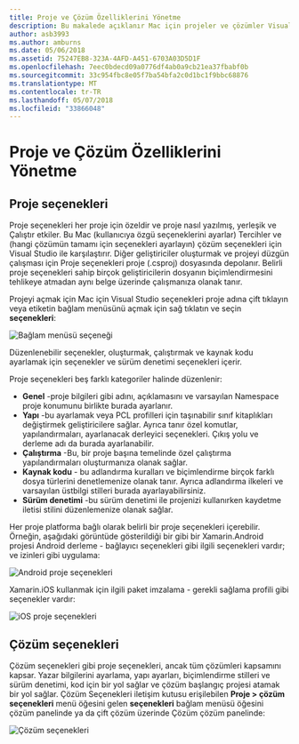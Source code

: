 ```yaml
---
title: Proje ve Çözüm Özelliklerini Yönetme
description: Bu makalede açıklanır Mac için projeler ve çözümler Visual Studio'da özelliklerini yönetme
author: asb3993
ms.author: amburns
ms.date: 05/06/2018
ms.assetid: 75247EB8-323A-4AFD-A451-6703A03D5D1F
ms.openlocfilehash: 7eec0bdecd09a0776df4ab0a9cb21ea37fbabf0b
ms.sourcegitcommit: 33c954fbc8e05f7ba54bfa2c0d1bc1f9bbc68876
ms.translationtype: MT
ms.contentlocale: tr-TR
ms.lasthandoff: 05/07/2018
ms.locfileid: "33866048"
---
```

# <a name="managing-project-and-solution-properties"></a>Proje ve Çözüm Özelliklerini Yönetme

## <a name="project-options"></a>Proje seçenekleri

Proje seçenekleri her proje için özeldir ve proje nasıl yazılmış, yerleşik ve Çalıştır etkiler. Bu Mac (kullanıcıya özgü seçeneklerini ayarlar) Tercihler ve (hangi çözümün tamamı için seçenekleri ayarlayın) çözüm seçenekleri için Visual Studio ile karşılaştırır. Diğer geliştiriciler oluşturmak ve projeyi düzgün çalışması için Proje seçenekleri proje (.csproj) dosyasında depolanır. Belirli proje seçenekleri sahip birçok geliştiricilerin dosyanın biçimlendirmesini tehlikeye atmadan aynı belge üzerinde çalışmanıza olanak tanır.

Projeyi açmak için Mac için Visual Studio seçenekleri proje adına çift tıklayın veya etiketin bağlam menüsünü açmak için sağ tıklatın ve seçin **seçenekleri**:

 ![Bağlam menüsü seçeneği](media/projects-and-solutions-image2.png)

Düzenlenebilir seçenekler, oluşturmak, çalıştırmak ve kaynak kodu ayarlamak için seçenekler ve sürüm denetimi seçenekleri içerir.

Proje seçenekleri beş farklı kategoriler halinde düzenlenir:

* **Genel** -proje bilgileri gibi adını, açıklamasını ve varsayılan Namespace proje konumunu birlikte burada ayarlanır.
* **Yapı** -bu ayarlamak veya PCL profilleri için taşınabilir sınıf kitaplıkları değiştirmek geliştiricilere sağlar. Ayrıca tanır özel komutlar, yapılandırmaları, ayarlanacak derleyici seçenekleri. Çıkış yolu ve derleme adı da burada ayarlanabilir.
* **Çalıştırma** -Bu, bir proje başına temelinde özel çalıştırma yapılandırmaları oluşturmanıza olanak sağlar.
* **Kaynak kodu** - bu adlandırma kuralları ve biçimlendirme birçok farklı dosya türlerini denetlemenize olanak tanır. Ayrıca adlandırma ilkeleri ve varsayılan üstbilgi stilleri burada ayarlayabilirsiniz.
* **Sürüm denetimi** -bu sürüm denetimi ile projenizi kullanırken kaydetme iletisi stilini düzenlemenize olanak sağlar.

Her proje platforma bağlı olarak belirli bir proje seçenekleri içerebilir. Örneğin, aşağıdaki görüntüde gösterildiği bir gibi bir Xamarin.Android projesi Android derleme - bağlayıcı seçenekleri gibi ilgili seçenekleri vardır; ve izinleri gibi uygulama:

 ![Android proje seçenekleri](media/projects-and-solutions-image5.png)

Xamarin.iOS kullanmak için ilgili paket imzalama - gerekli sağlama profili gibi seçenekler vardır:

 ![iOS proje seçenekleri](media/projects-and-solutions-image6.png)

## <a name="solution-options"></a>Çözüm seçenekleri 

Çözüm seçenekleri gibi proje seçenekleri, ancak tüm çözümleri kapsamını kapsar. Yazar bilgilerini ayarlama, yapı ayarları, biçimlendirme stilleri ve sürüm denetimi, kod için bir yol sağlar ve çözüm başlangıç projesi atamak bir yol sağlar.  Çözüm Seçenekleri iletişim kutusu erişilebilen **Proje > çözüm seçenekleri** menü öğesini gelen **seçenekleri** bağlam menüsü öğesini çözüm panelinde ya da çift çözüm üzerinde Çözüm çözüm panelinde:

 ![Çözüm seçenekleri](media/projects-and-solutions-image7.png)
